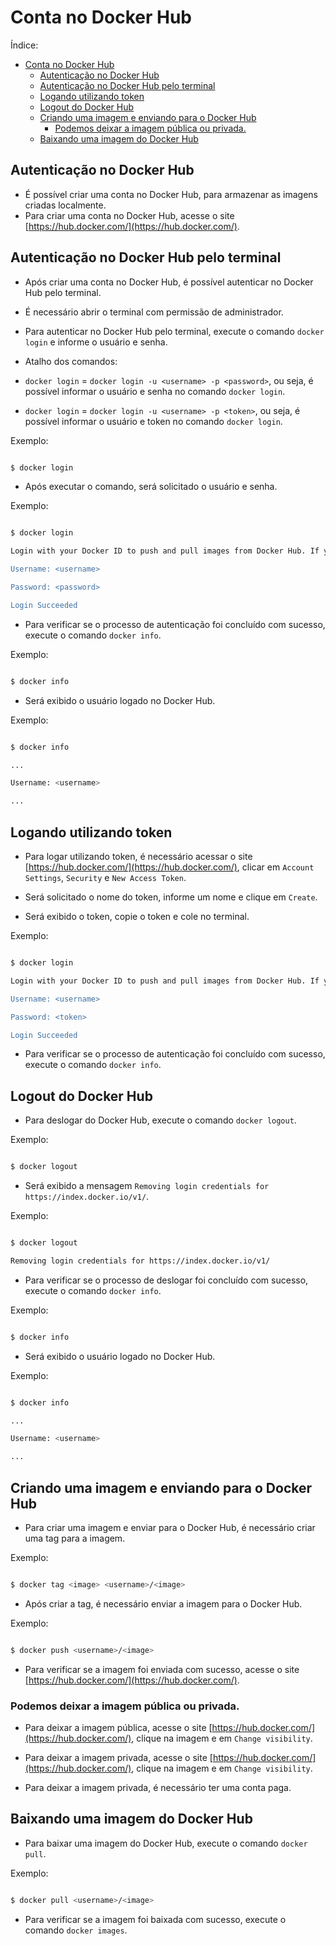 # Conta no Docker Hub

Índice:

- [Conta no Docker Hub](#conta-no-docker-hub)
  - [Autenticação no Docker Hub](#autenticação-no-docker-hub)
  - [Autenticação no Docker Hub pelo terminal](#autenticação-no-docker-hub-pelo-terminal)
  - [Logando utilizando token](#logando-utilizando-token)
  - [Logout do Docker Hub](#logout-do-docker-hub)
  - [Criando uma imagem e enviando para o Docker Hub](#criando-uma-imagem-e-enviando-para-o-docker-hub)
    - [Podemos deixar a imagem pública ou privada.](#podemos-deixar-a-imagem-pública-ou-privada)
  - [Baixando uma imagem do Docker Hub](#baixando-uma-imagem-do-docker-hub)

## Autenticação no Docker Hub

- É possível criar uma conta no Docker Hub, para armazenar as imagens criadas localmente.
- Para criar uma conta no Docker Hub, acesse o site [https://hub.docker.com/](https://hub.docker.com/).

## Autenticação no Docker Hub pelo terminal

- Após criar uma conta no Docker Hub, é possível autenticar no Docker Hub pelo terminal.
- É necessário abrir o terminal com permissão de administrador.
- Para autenticar no Docker Hub pelo terminal, execute o comando `docker login` e informe o usuário e senha.


- Atalho dos comandos:
- `docker login` = `docker login -u <username> -p <password>`, ou seja, é possível informar o usuário e senha no comando `docker login`.
- `docker login` = `docker login -u <username> -p <token>`, ou seja, é possível informar o usuário e token no comando `docker login`.


Exemplo:

```sh

$ docker login

```

- Após executar o comando, será solicitado o usuário e senha.

Exemplo:

```sh

$ docker login

Login with your Docker ID to push and pull images from Docker Hub. If you don't have a Docker ID, head over to https://hub.docker.com to create one.

Username: <username>

Password: <password>

Login Succeeded

```

- Para verificar se o processo de autenticação foi concluído com sucesso, execute o comando `docker info`.

Exemplo:

```sh

$ docker info

```

- Será exibido o usuário logado no Docker Hub.

Exemplo:

```sh

$ docker info

...

Username: <username>

...

```

## Logando utilizando token

- Para logar utilizando token, é necessário acessar o site [https://hub.docker.com/](https://hub.docker.com/), clicar em `Account Settings`, `Security` e `New Access Token`.

- Será solicitado o nome do token, informe um nome e clique em `Create`.

- Será exibido o token, copie o token e cole no terminal.

Exemplo:

```sh

$ docker login

Login with your Docker ID to push and pull images from Docker Hub. If you don't have a Docker ID, head over to https://hub.docker.com to create one.

Username: <username>

Password: <token>

Login Succeeded

```

- Para verificar se o processo de autenticação foi concluído com sucesso, execute o comando `docker info`.






## Logout do Docker Hub

- Para deslogar do Docker Hub, execute o comando `docker logout`.

Exemplo:

```sh

$ docker logout

```

- Será exibido a mensagem `Removing login credentials for https://index.docker.io/v1/`.

Exemplo:

```sh

$ docker logout

Removing login credentials for https://index.docker.io/v1/

```

- Para verificar se o processo de deslogar foi concluído com sucesso, execute o comando `docker info`.

Exemplo:

```sh

$ docker info

```

- Será exibido o usuário logado no Docker Hub.

Exemplo:

```sh

$ docker info

...

Username: <username>

...

```

## Criando uma imagem e enviando para o Docker Hub

- Para criar uma imagem e enviar para o Docker Hub, é necessário criar uma tag para a imagem.

Exemplo:

```sh

$ docker tag <image> <username>/<image>

```

- Após criar a tag, é necessário enviar a imagem para o Docker Hub.

Exemplo:

```sh

$ docker push <username>/<image>

```

- Para verificar se a imagem foi enviada com sucesso, acesse o site [https://hub.docker.com/](https://hub.docker.com/).

### Podemos deixar a imagem pública ou privada.

- Para deixar a imagem pública, acesse o site [https://hub.docker.com/](https://hub.docker.com/), clique na imagem e em `Change visibility`.    

- Para deixar a imagem privada, acesse o site [https://hub.docker.com/](https://hub.docker.com/), clique na imagem e em `Change visibility`.

- Para deixar a imagem privada, é necessário ter uma conta paga.


## Baixando uma imagem do Docker Hub

- Para baixar uma imagem do Docker Hub, execute o comando `docker pull`.

Exemplo:

```sh

$ docker pull <username>/<image>

```

- Para verificar se a imagem foi baixada com sucesso, execute o comando `docker images`.

